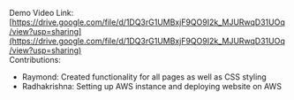 Demo Video Link: [https://drive.google.com/file/d/1DQ3rG1UMBxjF9QO9I2k_MJURwqD31UOq/view?usp=sharing](https://drive.google.com/file/d/1DQ3rG1UMBxjF9QO9I2k_MJURwqD31UOq/view?usp=sharing)
<br />
Contributions:
- Raymond: Created functionality for all pages as well as CSS styling
- Radhakrishna: Setting up AWS instance and deploying website on AWS
